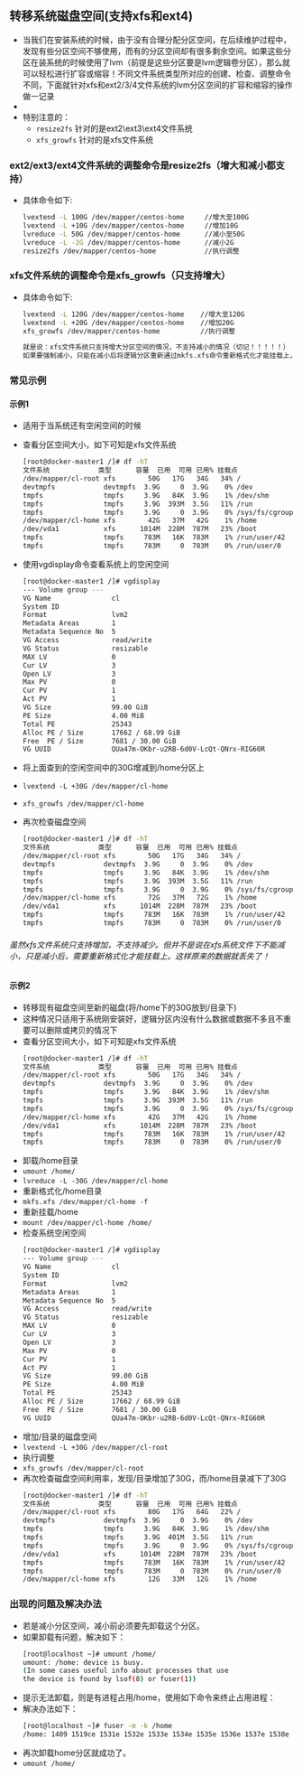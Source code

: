 ## 转移系统磁盘空间(支持xfs和ext4)
- 当我们在安装系统的时候，由于没有合理分配分区空间，在后续维护过程中，发现有些分区空间不够使用，而有的分区空间却有很多剩余空间。如果这些分区在装系统的时候使用了lvm（前提是这些分区要是lvm逻辑卷分区），那么就可以轻松进行扩容或缩容！不同文件系统类型所对应的创建、检查、调整命令不同，下面就针对xfs和ext2/3/4文件系统的lvm分区空间的扩容和缩容的操作做一记录
-
- 特别注意的：
  - `resize2fs` 针对的是ext2\ext3\ext4文件系统
  - `xfs_growfs` 针对的是xfs文件系统

### ext2/ext3/ext4文件系统的调整命令是resize2fs（增大和减小都支持）
- 具体命令如下:
  ``` bash
  lvextend -L 100G /dev/mapper/centos-home     //增大至100G
  lvextend -L +10G /dev/mapper/centos-home     //增加10G
  lvreduce -L 50G /dev/mapper/centos-home      //减小至50G
  lvreduce -L -2G /dev/mapper/centos-home      //减小2G
  resize2fs /dev/mapper/centos-home            //执行调整
  ```
### xfs文件系统的调整命令是xfs_growfs（只支持增大）
- 具体命令如下:
  ``` bash
  lvextend -L 120G /dev/mapper/centos-home    //增大至120G
  lvextend -L +20G /dev/mapper/centos-home    //增加20G
  xfs_growfs /dev/mapper/centos-home          //执行调整
  
  就是说：xfs文件系统只支持增大分区空间的情况，不支持减小的情况（切记！！！！！）
  如果要强制减小，只能在减小后将逻辑分区重新通过mkfs.xfs命令重新格式化才能挂载上，这样的话这个逻辑分区上原来的数据就丢失了
  ```
### 常见示例
#### 示例1
- 适用于当系统还有空闲空间的时候
- 查看分区空间大小，如下可知是xfs文件系统
  ``` bash
  [root@docker-master1 /]# df -hT
  文件系统            类型      容量  已用  可用 已用% 挂载点
  /dev/mapper/cl-root xfs        50G   17G   34G   34% /
  devtmpfs            devtmpfs  3.9G     0  3.9G    0% /dev
  tmpfs               tmpfs     3.9G   84K  3.9G    1% /dev/shm
  tmpfs               tmpfs     3.9G  393M  3.5G   11% /run
  tmpfs               tmpfs     3.9G     0  3.9G    0% /sys/fs/cgroup
  /dev/mapper/cl-home xfs        42G   37M   42G    1% /home
  /dev/vda1           xfs      1014M  228M  787M   23% /boot
  tmpfs               tmpfs     783M   16K  783M    1% /run/user/42
  tmpfs               tmpfs     783M     0  783M    0% /run/user/0
  ```
- 使用vgdisplay命令查看系统上的空闲空间
  ``` bash
  [root@docker-master1 /]# vgdisplay 
  --- Volume group ---
  VG Name               cl
  System ID             
  Format                lvm2
  Metadata Areas        1
  Metadata Sequence No  5
  VG Access             read/write
  VG Status             resizable
  MAX LV                0
  Cur LV                3
  Open LV               3
  Max PV                0
  Cur PV                1
  Act PV                1
  VG Size               99.00 GiB
  PE Size               4.00 MiB
  Total PE              25343
  Alloc PE / Size       17662 / 68.99 GiB
  Free  PE / Size       7681 / 30.00 GiB
  VG UUID               QUa47m-OKbr-u2RB-6d0V-LcQt-QNrx-RIG60R
  ```
- 将上面查到的空闲空间中的30G增减到/home分区上
- `lvextend -L +30G /dev/mapper/cl-home`
- `xfs_growfs /dev/mapper/cl-home`

- 再次检查磁盘空间
  ``` bash
  [root@docker-master1 /]# df -hT
  文件系统            类型      容量  已用  可用 已用% 挂载点
  /dev/mapper/cl-root xfs        50G   17G   34G   34% /
  devtmpfs            devtmpfs  3.9G     0  3.9G    0% /dev
  tmpfs               tmpfs     3.9G   84K  3.9G    1% /dev/shm
  tmpfs               tmpfs     3.9G  393M  3.5G   11% /run
  tmpfs               tmpfs     3.9G     0  3.9G    0% /sys/fs/cgroup
  /dev/mapper/cl-home xfs        72G   37M   72G    1% /home
  /dev/vda1           xfs      1014M  228M  787M   23% /boot
  tmpfs               tmpfs     783M   16K  783M    1% /run/user/42
  tmpfs               tmpfs     783M     0  783M    0% /run/user/0
  ```
  
###### 虽然xfs文件系统只支持增加，不支持减少。但并不是说在xfs系统文件下不能减小，只是减小后，需要重新格式化才能挂载上。这样原来的数据就丢失了！

#### 示例2
- 转移现有磁盘空间至新的磁盘(将/home下的30G放到/目录下)
- 这种情况只适用于系统刚安装好，逻辑分区内没有什么数据或数据不多且不重要可以删除或拷贝的情况下
- 查看分区空间大小，如下可知是xfs文件系统
  ``` bash
  [root@docker-master1 /]# df -hT
  文件系统            类型      容量  已用  可用 已用% 挂载点
  /dev/mapper/cl-root xfs        50G   17G   34G   34% /
  devtmpfs            devtmpfs  3.9G     0  3.9G    0% /dev
  tmpfs               tmpfs     3.9G   84K  3.9G    1% /dev/shm
  tmpfs               tmpfs     3.9G  393M  3.5G   11% /run
  tmpfs               tmpfs     3.9G     0  3.9G    0% /sys/fs/cgroup
  /dev/mapper/cl-home xfs        42G   37M   42G    1% /home
  /dev/vda1           xfs      1014M  228M  787M   23% /boot
  tmpfs               tmpfs     783M   16K  783M    1% /run/user/42
  tmpfs               tmpfs     783M     0  783M    0% /run/user/0
  ```
- 卸载/home目录
- `umount /home/`
- `lvreduce -L -30G /dev/mapper/cl-home`
- 重新格式化/home目录
- `mkfs.xfs /dev/mapper/cl-home -f`
- 重新挂载/home
- `mount /dev/mapper/cl-home /home/`
- 检查系统空闲空间
  ``` bash
  [root@docker-master1 /]# vgdisplay 
  --- Volume group ---
  VG Name               cl
  System ID             
  Format                lvm2
  Metadata Areas        1
  Metadata Sequence No  5
  VG Access             read/write
  VG Status             resizable
  MAX LV                0
  Cur LV                3
  Open LV               3
  Max PV                0
  Cur PV                1
  Act PV                1
  VG Size               99.00 GiB
  PE Size               4.00 MiB
  Total PE              25343
  Alloc PE / Size       17662 / 68.99 GiB
  Free  PE / Size       7681 / 30.00 GiB
  VG UUID               QUa47m-OKbr-u2RB-6d0V-LcQt-QNrx-RIG60R
  ```
- 增加/目录的磁盘空间
- `lvextend -L +30G /dev/mapper/cl-root`
- 执行调整
- `xfs_growfs /dev/mapper/cl-root`
- 再次检查磁盘空间利用率，发现/目录增加了30G，而/home目录减下了30G
  ``` bash
  [root@docker-master1 /]# df -hT
  文件系统            类型      容量  已用  可用 已用% 挂载点
  /dev/mapper/cl-root xfs        80G   17G   64G   22% /
  devtmpfs            devtmpfs  3.9G     0  3.9G    0% /dev
  tmpfs               tmpfs     3.9G   84K  3.9G    1% /dev/shm
  tmpfs               tmpfs     3.9G  401M  3.5G   11% /run
  tmpfs               tmpfs     3.9G     0  3.9G    0% /sys/fs/cgroup
  /dev/vda1           xfs      1014M  228M  787M   23% /boot
  tmpfs               tmpfs     783M   16K  783M    1% /run/user/42
  tmpfs               tmpfs     783M     0  783M    0% /run/user/0
  /dev/mapper/cl-home xfs        12G   33M   12G    1% /home
  ```
### 出现的问题及解决办法
- 若是减小分区空间，减小前必须要先卸载这个分区。
- 如果卸载有问题，解决如下：
  ``` bash
  [root@localhost ~]# umount /home/
  umount: /home: device is busy.
  (In some cases useful info about processes that use
  the device is found by lsof(8) or fuser(1))
  ```
- 提示无法卸载，则是有进程占用/home，使用如下命令来终止占用进程：
- 解决办法如下：
  ``` bash
  [root@localhost ~]# fuser -m -k /home
  /home: 1409 1519ce 1531e 1532e 1533e 1534e 1535e 1536e 1537e 1538e 1539e 1541e 1543e 1544e 1545e 1546e 1547e 1548e 1549e 1550e 1601m
  ```
- 再次卸载home分区就成功了。
- `umount /home/`
  
